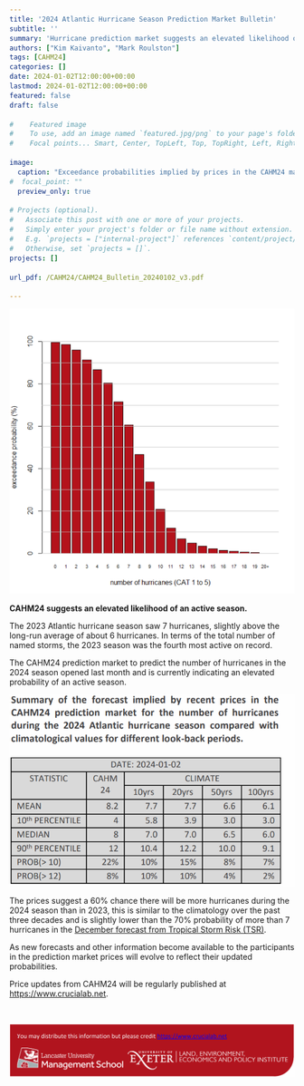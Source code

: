 ```yaml
---
title: '2024 Atlantic Hurricane Season Prediction Market Bulletin'
subtitle: ''
summary: 'Hurricane prediction market suggests an elevated likelihood of an active season.'
authors: ["Kim Kaivanto", "Mark Roulston"]
tags: [CAHM24]
categories: []
date: 2024-01-02T12:00:00+00:00
lastmod: 2024-01-02T12:00:00+00:00
featured: false
draft: false

#    Featured image
#    To use, add an image named `featured.jpg/png` to your page's folder.
#    Focal points... Smart, Center, TopLeft, Top, TopRight, Left, Right, BottomLeft, Bottom, BottomRight.

image: 
  caption: "Exceedance probabilities implied by prices in the CAHM24 market for the number of hurricanes during the 2024 Atlantic hurricane season."
#  focal_point: ""
  preview_only: true

# Projects (optional).
#   Associate this post with one or more of your projects.
#   Simply enter your project's folder or file name without extension.
#   E.g. `projects = ["internal-project"]` references `content/project/deep-learning/index.md`.
#   Otherwise, set `projects = []`.
projects: []

url_pdf: /CAHM24/CAHM24_Bulletin_20240102_v3.pdf

---
```

![](featured.png "Exceedance probabilities implied by prices in the CAHM24 market for the number of hurricanes during the 2024 Atlantic hurricane season.")

**CAHM24 suggests an elevated likelihood of an active season.**

The 2023 Atlantic hurricane season saw 7 hurricanes, slightly above the long-run average of about 6 hurricanes. In terms of the total number of named storms, the 2023 season was the fourth most active on record. 

The CAHM24 prediction market to predict the number of hurricanes in the 2024 season opened last month and is currently indicating an elevated probability of an active season.

![table](table.png)

The prices suggest a 60% chance there will be more hurricanes during the 2024 season than in 2023, this is similar to the climatology over the past three decades and is slightly lower than the 70% probability of more than 7 hurricanes in the [December forecast from Tropical Storm Risk (TSR)](https://www.tropicalstormrisk.com/docs/TSRATLForecastDecember2024.pdf).

As new forecasts and other information become available to the participants in the prediction market prices will evolve to reflect their updated probabilities. 

Price updates from CAHM24 will be regularly published at https://www.crucialab.net.  

<br>

![credits](foot.png) 

<br>
 
